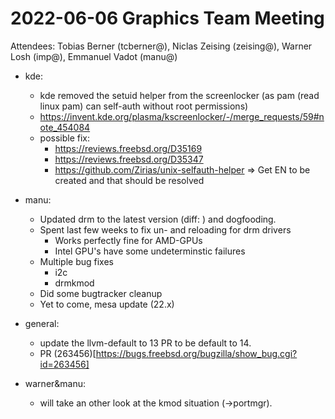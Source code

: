 # 2022-06-06 Graphics Team Meeting
Attendees: Tobias Berner (tcberner@), Niclas Zeising (zeising@), Warner Losh (imp@),  Emmanuel Vadot (manu@)

- kde:
    - kde removed the setuid helper from the screenlocker (as pam (read linux pam) can self-auth without root permissions)
    - https://invent.kde.org/plasma/kscreenlocker/-/merge_requests/59#note_454084
    - possible fix:
        - https://reviews.freebsd.org/D35169
        - https://reviews.freebsd.org/D35347
        - https://github.com/Zirias/unix-selfauth-helper
    => Get EN to be created and that should be resolved
    
- manu:
    - Updated drm to the latest version (diff: ) and dogfooding.
    - Spent last few weeks to fix un- and reloading for drm drivers
        - Works perfectly fine for AMD-GPUs
        - Intel GPU's have some undeterminstic failures
    - Multiple bug fixes 
        - i2c
        - drmkmod 
    - Did some bugtracker cleanup
    - Yet to come, mesa update (22.x)
    
- general:
    - update the llvm-default to 13 PR to be default to 14.
    - PR (263456)[https://bugs.freebsd.org/bugzilla/show_bug.cgi?id=263456]

- warner&manu:
    -  will take an other look at the kmod situation (->portmgr).
